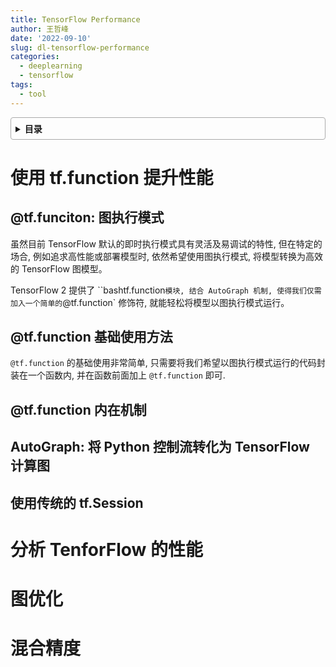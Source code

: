 ```yaml
---
title: TensorFlow Performance
author: 王哲峰
date: '2022-09-10'
slug: dl-tensorflow-performance
categories:
  - deeplearning
  - tensorflow
tags:
  - tool
---
```


<style>
details {
    border: 1px solid #aaa;
    border-radius: 4px;
    padding: .5em .5em 0;
}
summary {
    font-weight: bold;
    margin: -.5em -.5em 0;
    padding: .5em;
}
details[open] {
    padding: .5em;
}
details[open] summary {
    border-bottom: 1px solid #aaa;
    margin-bottom: .5em;
}
</style>

<details><summary>目录</summary><p>

- [使用 tf.function 提升性能](#使用-tffunction-提升性能)
  - [@tf.funciton: 图执行模式](#tffunciton-图执行模式)
  - [@tf.function 基础使用方法](#tffunction-基础使用方法)
  - [@tf.function 内在机制](#tffunction-内在机制)
  - [AutoGraph: 将 Python 控制流转化为 TensorFlow 计算图](#autograph-将-python-控制流转化为-tensorflow-计算图)
  - [使用传统的 tf.Session](#使用传统的-tfsession)
- [分析 TenforFlow 的性能](#分析-tenforflow-的性能)
- [图优化](#图优化)
- [混合精度](#混合精度)
</p></details><p></p>

# 使用 tf.function 提升性能

## @tf.funciton: 图执行模式

虽然目前 TensorFlow 默认的即时执行模式具有灵活及易调试的特性, 但在特定的场合, 
例如追求高性能或部署模型时, 依然希望使用图执行模式, 将模型转换为高效的 TensorFlow 图模型。

TensorFlow 2 提供了 ``bashtf.function` 模块, 结合 AutoGraph 机制, 使得我们仅需加入一个简单的
`@tf.function` 修饰符, 就能轻松将模型以图执行模式运行。

## @tf.function 基础使用方法


`@tf.function` 的基础使用非常简单, 只需要将我们希望以图执行模式运行的代码封装在一个函数内, 
并在函数前面加上 `@tf.function` 即可.


## @tf.function 内在机制






## AutoGraph: 将 Python 控制流转化为 TensorFlow 计算图




## 使用传统的 tf.Session


# 分析 TenforFlow 的性能


# 图优化


# 混合精度
